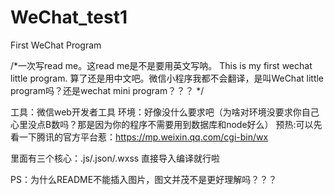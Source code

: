 # WeChat_test1
First WeChat Program

/*一次写read me。这read me是不是要用英文写呐。
This is my first wechat little program.
算了还是用中文吧。微信小程序我都不会翻译，是叫WeChat little program吗？还是wechat mini program？？？
*/

工具：微信web开发者工具
环境：好像没什么要求吧（为啥对环境没要求你自己心里没点B数吗？那是因为你的程序不需要用到数据库和node好么）
预热:可以先看一下腾讯的官方平台惹：https://mp.weixin.qq.com/cgi-bin/wx

里面有三个核心：.js/.json/.wxss
直接导入编译就行啦

PS：为什么README不能插入图片，图文并茂不是更好理解吗？？？


